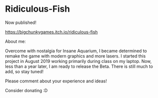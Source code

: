 # Ridiculous-Fish
Now published!

https://bigchunkygames.itch.io/ridiculous-fish

About me:

Overcome with nostalgia for Insane Aquarium, I became determined to remake the game with modern graphics and more lasers. I started this project in August 2019 working primarily during class on my laptop. Now, less than a year later, I am ready to release the Beta. There is still much to add, so stay tuned!

Please comment about your experience and ideas!

Consider donating :D
